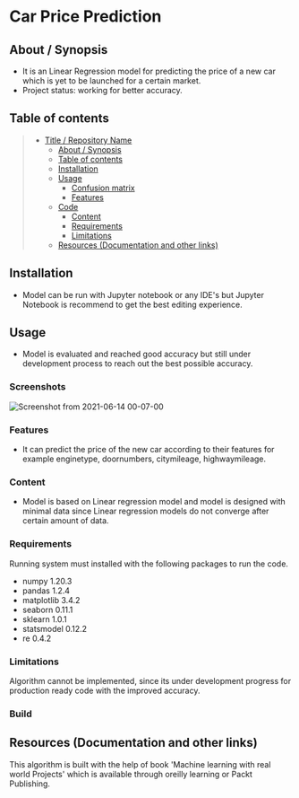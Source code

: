 # Car Price Prediction

## About / Synopsis

* It is an Linear Regression model for predicting the price of a new car which is yet to be launched for a certain market.
* Project status: working for better accuracy.


## Table of contents

> * [Title / Repository Name](#title--repository-name)
>   * [About / Synopsis](#about--synopsis)
>   * [Table of contents](#table-of-contents)
>   * [Installation](#installation)
>   * [Usage](#usage)
>     * [Confusion matrix](#screenshots)
>     * [Features](#features)
>   * [Code](#code)
>     * [Content](#content)
>     * [Requirements](#requirements)
>     * [Limitations](#limitations)
>   * [Resources (Documentation and other links)](#resources-documentation-and-other-links)
>   

## Installation
* Model can be run with Jupyter notebook or any IDE's but Jupyter Notebook is recommend to get the best editing experience.

## Usage
* Model is evaluated and reached good accuracy but still under development process to reach out the best possible accuracy. 


### Screenshots
![Screenshot from 2021-06-14 00-07-00](https://user-images.githubusercontent.com/49080561/121823270-7b48bf00-cca4-11eb-8788-cd2ba7a535c3.png)


### Features
* It can predict the price of the new car according to their features for example enginetype, doornumbers, citymileage, highwaymileage.


### Content
* Model is based on Linear regression model and model is designed with minimal data since Linear regression models do not converge after certain amount of data.



### Requirements
Running system must installed with the following packages to run the code.
* numpy 1.20.3
* pandas 1.2.4
* matplotlib 3.4.2 
* seaborn 0.11.1  
* sklearn 1.0.1 
* statsmodel 0.12.2 
* re 0.4.2

### Limitations
Algorithm cannot be implemented, since its under development progress for production ready code with the improved accuracy.

### Build
 

## Resources (Documentation and other links)
This algorithm is built with the help of book 'Machine learning with real world Projects' which is available through oreilly learning or Packt Publishing.

